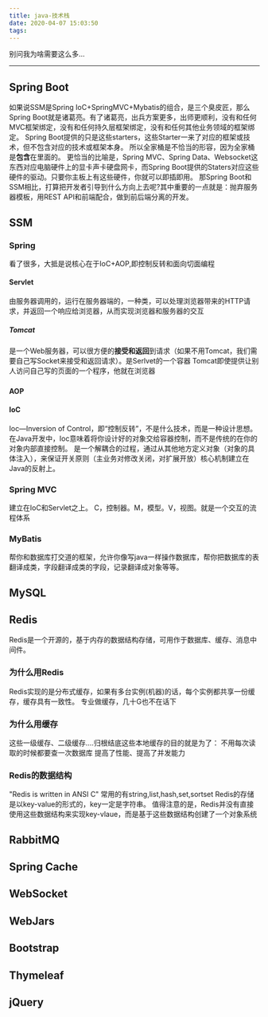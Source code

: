```yaml
---
title: java-技术栈
date: 2020-04-07 15:03:50
tags:
---
```


别问我为啥需要这么多...
<!--more-->

---

## Spring Boot
如果说SSM是Spring IoC+SpringMVC+Mybatis的组合，是三个臭皮匠，那么Spring Boot就是诸葛亮。有了诸葛亮，出兵方案更多，出师更顺利，没有和任何MVC框架绑定，没有和任何持久层框架绑定，没有和任何其他业务领域的框架绑定。
Spring Boot提供的只是这些starters，这些Starter一来了对应的框架或技术，但不包含对应的技术或框架本身。
所以全家桶是不恰当的形容，因为全家桶是**包含**在里面的。
更恰当的比喻是，Spring MVC、Spring Data、Websocket这东西对应电脑硬件上的显卡声卡硬盘网卡，而Spring Boot提供的Staters对应这些硬件的驱动。只要你主板上有这些硬件，你就可以即插即用。
那Spring Boot和SSM相比，打算把开发者引导到什么方向上去呢?其中重要的一点就是：抛弃服务器模板，用REST API和前端配合，做到前后端分离的开发。
## SSM
### Spring
看了很多，大抵是说核心在于IoC+AOP,即控制反转和面向切面编程
#### Servlet
由服务器调用的，运行在服务器端的，一种类，可以处理浏览器带来的HTTP请求，并返回一个响应给浏览器，从而实现浏览器和服务器的交互
##### Tomcat
是一个Web服务器，可以很方便的**接受和返回**到请求（如果不用Tomcat，我们需要自己写Socket来接受和返回请求）。是Serlvet的一个容器
Tomcat即使提供让别人访问自己写的页面的一个程序，他就在浏览器
##### 
#### AOP

#### IoC
Ioc—Inversion of Control，即“控制反转”，不是什么技术，而是一种设计思想。在Java开发中，Ioc意味着将你设计好的对象交给容器控制，而不是传统的在你的对象内部直接控制。
是一个解耦合的过程，通过从其他地方定义对象（对象的具体注入），来保证开关原则（主业务对修改关闭，对扩展开放）核心机制建立在Java的反射上。

### Spring MVC
建立在IoC和Servlet之上。
C，控制器。M，模型。V，视图。就是一个交互的流程体系
### MyBatis
帮你和数据库打交道的框架，允许你像写java一样操作数据库，帮你把数据库的表翻译成类，字段翻译成类的字段，记录翻译成对象等等。
## MySQL
## Redis
Redis是一个开源的，基于内存的数据结构存储，可用作于数据库、缓存、消息中间件。
### 为什么用Redis
Redis实现的是分布式缓存，如果有多台实例(机器)的话，每个实例都共享一份缓存，缓存具有一致性。
专业做缓存，几十G也不在话下
### 为什么用缓存
这些一级缓存、二级缓存....归根结底这些本地缓存的目的就是为了：
不用每次读取的时候都要查一次数据库
提高了性能、提高了并发能力
### Redis的数据结构
"Redis is written in ANSI C"
常用的有string,list,hash,set,sortset
Redis的存储是以key-value的形式的，key一定是字符串。
值得注意的是，Redis并没有直接使用这些数据结构来实现key-vlaue，而是基于这些数据结构创建了一个对象系统
## RabbitMQ
## Spring Cache
## WebSocket

## WebJars
## Bootstrap
## Thymeleaf
## jQuery